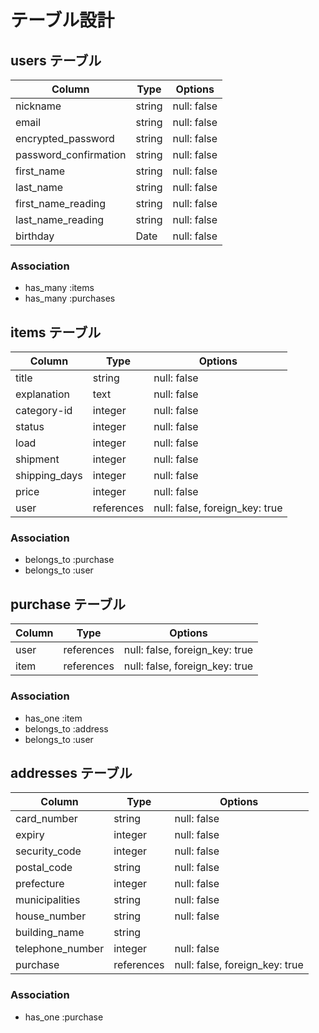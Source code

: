 # テーブル設計

## users テーブル

| Column                  | Type     | Options     |
| ----------------------- | -------- | ----------- |
| nickname                | string   | null: false |
| email                   | string   | null: false |
| encrypted_password      | string   | null: false |
| password_confirmation   | string   | null: false |
| first_name              | string   | null: false |
| last_name               | string   | null: false |
| first_name_reading      | string   | null: false |
| last_name_reading       | string   | null: false |
| birthday                | Date     | null: false |

### Association

- has_many :items
- has_many :purchases

## items テーブル

| Column         | Type          | Options                        |
| ---------------| ------------- | ------------------------------ |
| title          | string        | null: false                    |
| explanation    | text          | null: false                    |
| category-id    | integer       | null: false                    |
| status         | integer       | null: false                    |
| load           | integer       | null: false                    |
| shipment       | integer       | null: false                    |
| shipping_days  | integer       | null: false                    |
| price          | integer       | null: false                    |
| user           | references    | null: false, foreign_key: true |

### Association

- belongs_to :purchase
- belongs_to :user

## purchase テーブル

| Column            | Type       | Options                        |
| ----------------- | ---------- | ------------------------------ |
| user              | references | null: false, foreign_key: true |
| item              | references | null: false, foreign_key: true |

### Association

- has_one :item
- belongs_to :address
- belongs_to :user

## addresses テーブル

| Column            | Type       | Options                        |
| ----------------- | ---------- | ------------------------------ |
| card_number       | string     | null: false                    |
| expiry            | integer    | null: false                    |
| security_code     | integer    | null: false                    |
| postal_code       | string     | null: false                    |
| prefecture        | integer    | null: false                    |
| municipalities    | string     | null: false                    |
| house_number      | string     | null: false                    |
| building_name     | string     |                                |
| telephone_number  | integer    | null: false                    |
| purchase          | references | null: false, foreign_key: true |

### Association

- has_one :purchase